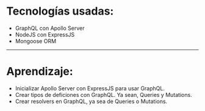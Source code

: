 # Tecnologías usadas:

- GraphQL con Apollo Server
- NodeJS con ExpressJS
- Mongoose ORM

---

# Aprendizaje:
- Inicializar Apollo Server con ExpressJS para usar GraphQL.
- Crear tipos de deficiones con GraphQL. Ya sean, Queries y Mutations.
- Crear resolvers en GraphQL, ya sea de Queries o Mutations.